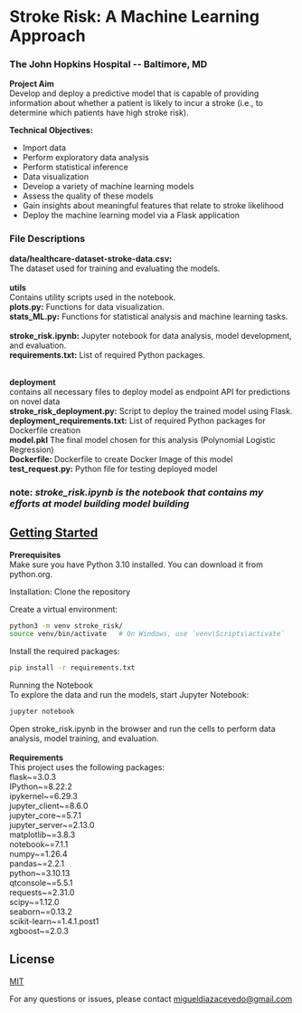 # Stroke Risk: A Machine Learning Approach
### The John Hopkins Hospital -- Baltimore, MD
__Project Aim__<br>
Develop and deploy a predictive model that is capable of providing information about whether a patient is likely to 
incur a stroke (i.e., to determine which patients have high stroke risk). 

__Technical Objectives:__
- Import data
- Perform exploratory data analysis
- Perform statistical inference
- Data visualization
- Develop a variety of machine learning models
- Assess the quality of these models
- Gain insights about meaningful features that relate to stroke likelihood
- Deploy the machine learning model via a Flask application 

### File Descriptions
__data/healthcare-dataset-stroke-data.csv:__ <br>
The dataset used for training and evaluating the models.<br><br>
__utils__ <br>Contains utility scripts used in the notebook.<br>
__plots.py:__ Functions for data visualization.<br>
__stats_ML.py:__ Functions for statistical analysis and machine learning tasks.<br><br>
__stroke_risk.ipynb:__ Jupyter notebook for data analysis, model development, and evaluation.<br>
__requirements.txt:__ List of required Python packages.<br><br>


__deployment__<br>contains all necessary files to deploy model as endpoint API for predictions on novel data <br>
__stroke_risk_deployment.py:__ Script to deploy the trained model using Flask.<br>
__deployment_requirements.txt:__ List of required Python packages for Dockerfile creation<br>
__model.pkl__ The final model chosen for this analysis (Polynomial Logistic Regression)<br>
__Dockerfile:__ Dockerfile to create Docker Image of this model <br>
__test_request.py:__ Python file for testing deployed model <br>

### note: _stroke_risk.ipynb is the notebook that contains my efforts at model building model building_

## <u>Getting Started</u>
__Prerequisites__<br>
Make sure you have Python 3.10 installed. You can download it from python.org.

Installation: Clone the repository

Create a virtual environment:
  
```bash
python3 -m venv stroke_risk/
source venv/bin/activate   # On Windows, use `venv\Scripts\activate`
```
Install the required packages:
```bash
pip install -r requirements.txt
```
Running the Notebook<br>
To explore the data and run the models, start Jupyter Notebook:<br>
```bash
jupyter notebook
```
Open stroke_risk.ipynb in the browser and run the cells to perform data analysis, 
model training, and evaluation.<br><br>
__Requirements__<br>
This project uses the following packages:<br>
flask~=3.0.3<br>
IPython~=8.22.2<br>
ipykernel~=6.29.3<br>
jupyter_client~=8.6.0<br>
jupyter_core~=5.7.1<br>
jupyter_server~=2.13.0<br>
matplotlib~=3.8.3<br>
notebook~=7.1.1<br>
numpy~=1.26.4<br>
pandas~=2.2.1<br>
python~=3.10.13<br>
qtconsole~=5.5.1<br>
requests~=2.31.0<br>
scipy~=1.12.0<br>
seaborn~=0.13.2<br>
scikit-learn~=1.4.1.post1<br>
xgboost~=2.0.3<br>


## License

[MIT](https://choosealicense.com/licenses/mit/)

For any questions or issues, please contact migueldiazacevedo@gmail.com